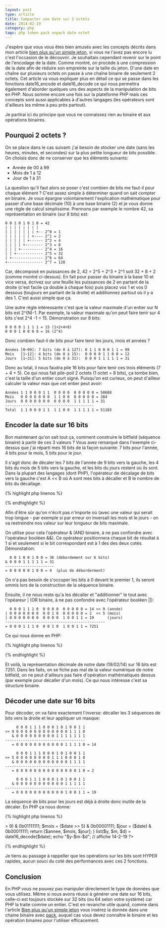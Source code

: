 ```yaml
---
layout: post
type: article
title: Compacter une date sur 2 octets
date: 2014-02-19
category: php
tags: php token pack unpack date octet
---
```


J'espère que vous vous êtes bien amusés avec les concepts décrits dans mon article [bien plus qu'un simple jeton](http://bdelespierre.fr/article/bien-plus-quun-simple-jeton/), si vous ne l'avez pas encore lu c'est l'occasion de le découvrir. Je souhaitais cependant revenir sur le point de l'encodage de la date. Comme montré, on procède à une compression de la date afin de réduire son empreinte sur la taille du jeton. D'une date en chaîne sur plusieurs octets on passe à une chaîne binaire de seulement 2 octets. Cet article va vous expliquer plus en détail ce qui se passe dans les fonctions date16\_encode et date16\_decode ce qui nous permettra également d'aborder quelques uns des aspects de la manipulation de bits en PHP. Nous somme encore une fois sur la plateforme PHP mais ces concepts sont aussi applicables à d'autres langages (les opérateurs sont d'ailleurs les même à peu près partout).

Je partirai ici du principe que vous ne connaissez rien au binaire et aux opérations binaires.

## Pourquoi 2 octets ?

On se place dans le cas suivant: j'ai besoin de stocker une date (sans les heures, minutes, et secondes) sur la plus petite longueur de bits possible. On choisis donc de ne conserver que les éléments suivants:

+ Année de 00 à 99
+ Mois de 1 à 12
+ Jour de 1 à 31

La question qu'il faut alors se poser c'est combien de bits me faut-il pour chaque élément ? C'est assez simple à déterminer quand on sait compter en binaire. Je vous épargne volontairement l'explication mathématique pour passer d'une base décimale (10) à une base binaire (2) et je vous donne une règle de calcul simplissime. Prennons par exemple le nombre 42, sa représentation en binaire (sur 8 bits) est:

	0 0	1 0 1 0 1 0 = 42
	| | | | | | | |
	| | | | | | | +-- 2^0 = 1
	| | | | | | +---- 2^1 = 2
	| | | | | +------ 2^2 = 4
	| | | | +-------- 2^3 = 8
	| | | +---------- 2^4 = 16
	| | +------------ 2^5 = 32
	| +-------------- 2^6 = 64
	+---------------- 2^7 = 128

Car, décomposé en puissances de 2, 42 = 2^5 + 2^3 + 2^1 soit 32 + 8 + 2 (comme montré ci-dessus). En fait pour passer du binaire à la base 10 et vice versa, écrivez sur une feuille les puissances de 2 en partant de la droite (c'est facile ça double à chaque fois) puis placez vos 1 et vos 0 dessous (toujours en partant de la droite) et additionnez partout où il y a des 1. C'est aussi simple que ça.

Une autre règle intéressante c'est que la valeur maximale d'un entier sur N bits est 2^(N)-1. Par exemple, la valeur maximale qu'on peut faire tenir sur 4 bits c'est 2^4 -1 = 15. Démonstration sur 8 bits:

	0 0 0 0 1 1 1 1 = 15 (1+2+4+8)
	0 0 0 1 0 0 0 0 = 16 (2^4)

Donc combien faut-il de bits pour faire tenir les jours, mois et années ?

	Années [0~99]: 7 bits (de 0 à 127): 0 1 1 0 0 0 1 1 = 99
	Mois   [1~12]: 4 bits (de 0 à 15):  0 0 0 0 1 1 0 0 = 12
	Jours  [1~31]: 5 bits (de 0 à 31):  0 0 0 1 1 1 1 1 = 31

Donc au total, il nous faudra pile 16 bits pour faire tenir ces trois éléments (7 + 4 + 5). Ce qui nous fait pile-poil 2 octets (1 octet = 8 bits), ça tombe bien, c'est la taille d'un entier court signé. Puisqu'on est curieux, on peut d'ailleur calculer la valeur max que cet entier peut avoir:

	Années 1 1 0 0 0 1 1  0 0 0 0  0 0 0 0 0 = 50688
	Mois   0 0 0 0 0 0 0  1 1 0 0  0 0 0 0 0 = 384
	Jours  0 0 0 0 0 0 0  0 0 0 0  1 1 1 1 1 = 31
	----------------------------------------
	Total  1 1 0 0 0 1 1  1 1 0 0  1 1 1 1 1 = 51103

## Encoder la date sur 16 bits

Bon maintenant qu'on sait tout ça, comment construire le bitfield (séquence binaire) à partir de ces 3 valeurs ? Vous avez remarqué dans l'exemple ci-dessus que j'ai réparti mes 16 bits de la façon suivante: 7 bits pour l'année, 4 bits pour le mois, 5 bits pour le jour.

Il s'agit donc de décaler les 7 bits de l'année de 9 bits vers la gauche, les 4 bits du mois de 5 bits vers la gauche, et les bits du jours restent où ils sont. Dans la plupart des langages (dont PHP), l'opérateur de décalage de bits vers la gauche c'est A << B où A sont mes bits à décaller et B le nombre de bits du décallage.

{% highlight php linenos %}
<?php
// les nombres sont volontairement fournis en notation binaire
echo (0b01100011 << 9) . "\n"; // 50688
echo (0b00001100 << 5) . "\n"; // 384
echo  0b00011111       . "\n"; // 31
?>
{% endhighlight %}

Afin d'être sûr qu'on n'écrit pas n'importe où (avec une valeur qui serait trop longue - par exemple si par erreur on inversait les mois et le jours - on va restreindre nos valeur sur leur longueur de bits maximale.

On utilise pour cela l'opérateur & (AND binaire, à ne pas confondre avec l'opérateur booléen &&). Ce opérateur positionnera chaque bit de résultat à 1 si et seulement si le bit correspondant est à 1 des des deux cotés. Démonstation:

	  0 0 1 0 0 1 0 0 = 36 (débordement sur 6 bits)
	& 0 0 0 1 1 1 1 1 = 31
	----------------------
	= 0 0 0 0 0 1 0 0 = 4  (plus de déborderment)

On n'a pas besoin de s'occuper les bits à 0 devant le premier 1, ils seront ommis lors de la construction de la séquence binaire.

Ensuite, il ne nous reste qu'a les décaller et "additionner" le tout avec l'opéareur | (OR binaire, à ne pas confondre avec l'opérateur booléen ||):

	  0 0 0 1 1 1 0  0 0 0 0  0 0 0 0 0 = 14 << 9 (année)
	| 0 0 0 0 0 0 0  0 0 1 0  0 0 0 0 0 = 2  << 5 (mois)
	| 0 0 0 0 0 0 0  0 0 0 0  1 0 0 1 1 = 19      (jours)
	---------------------------------------------
	= 0 0 0 1 1 1 0  0 0 1 0  1 0 0 1 1 = 7251

Ce qui nous donne en PHP:

{% highlight php linenos %}
<?php
function date16_encode ($annee, $mois, $jour)
{
	$jour  &= 0b00011111; // ne garder que les 5 premiers bits
	$mois  &= 0b00001111; // ne garder que les 4 premiers bits
	$annee &= 0b01111111; // ne garder que les 7 premiers bits
	
	return ($annee << 9) | ($mois << 5) | $jour;
}

echo date16_encode(14, 2, 19); // 7251
?>
{% endhighlight %}

Et voilà, la représentation décimale de notre date (19/02/14) sur 16 bits est 7251. Dans les faits, on se fiche pas mal de la valeur numérique de notre bitfield, on ne peut d'ailleurs pas faire d'opération mathématiques dessus (par exemple pour décaller d'un mois). Ce qui nous intéresse c'est sa structure binaire.

## Décoder une date sur 16 bits

Pour décoder, on va faire exactement l'inverse: décaller les 3 séquences de bits vers la droite et leur appliquer un masque:

	     0 0 0 1 1 1 0 0 0 1 0 1 0 0 1 1
	>> 9 0 0 0 0 0 0 0 0 0 0 0 0 1 1 1 0
	   & 0 0 0 0 0 0 0 0 0 1 1 1 1 1 1 1
	------------------------------------
	   = 0 0 0 0 0 0 0 0 0 0 0 1 1 1 1 0 = 14

		 0 0 0 1 1 1 0 0 0 1 0 1 0 0 1 1
	>> 5 0 0 0 0 0 0 0 0 1 1 1 0 0 0 1 0
	   & 0 0 0 0 0 0 0 0 0 0 0 0 1 1 1 1
	------------------------------------
	   = 0 0 0 0 0 0 0 0 0 0 0 0 0 0 1 0 = 2

         0 0 0 1 1 1 0 0 0 1 0 1 0 0 1 1
       & 0 0 0 0 0 0 0 0 0 0 0 1 1 1 1 1
    ------------------------------------
       = 0 0 0 0 0 0 0 0 0 0 0 1 0 0 1 1 = 19

La séquence de bits pour les jours est déjà à droite donc inutile de la décaler. En PHP ça nous donne:

{% highlight php linenos %}
<?php
$date = date16_encode(14, 2, 19);

function date16_decode ($date)
{
	$annee = ($date >> 9) & 0b01111111;
	$mois  = ($date >> 5) & 0b00001111;
	$jour  = ($date)      & 0b00011111;
	
	return [$annee, $mois, $jour];
}

list($y, $m, $d) = date16_decode($date);
echo "$y-$m-$d"; // affiche 14-2-19
?>
{% endhighlight %}

Je tiens au passage à rappeller que les opérations sur les bits sont HYPER rapides, aucun souci du coté des performances avec ces 2 fonctions.

## Conclusion

En PHP vous ne pouvez pas manipuler directement le type de données que vous utilisez. Même si nous avons réussi à générer une date sur 16 bits, celle-ci est toujours stockée sur 32 bits (ou 64 selon votre système) car PHP la traite comme un entier. C'est en revanche utile quand, comme dans l'article [Bien plus qu'un simple jeton](http://bdelespierre.fr/article/bien-plus-quun-simple-jeton/) vous insérez la donnée dans une chaine binaire avec [pack](), auquel cas vous devez connaître le binaire et les opération binaires pour l'utiliser efficacement.